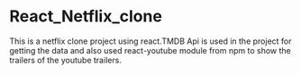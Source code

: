 # React_Netflix_clone

This is a netflix clone project using react.TMDB Api is used in the project for getting the data and also used react-youtube module from npm to show the trailers of the youtube trailers.
